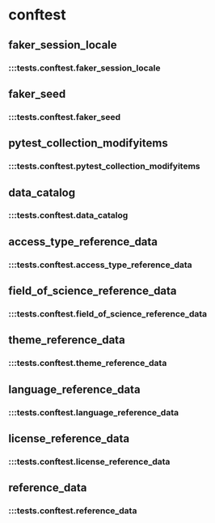 # conftest

## faker_session_locale

### :::tests.conftest.faker_session_locale

## faker_seed

### :::tests.conftest.faker_seed

## pytest_collection_modifyitems

### :::tests.conftest.pytest_collection_modifyitems

## data_catalog

### :::tests.conftest.data_catalog

## access_type_reference_data

### :::tests.conftest.access_type_reference_data

## field_of_science_reference_data

### :::tests.conftest.field_of_science_reference_data

## theme_reference_data

### :::tests.conftest.theme_reference_data

## language_reference_data

### :::tests.conftest.language_reference_data

## license_reference_data

### :::tests.conftest.license_reference_data

## reference_data

### :::tests.conftest.reference_data

